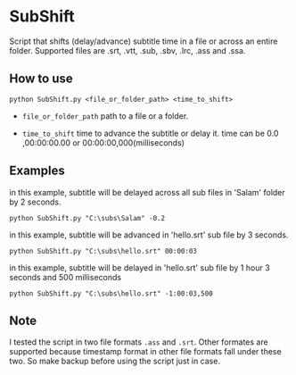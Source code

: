 # SubShift

Script that shifts (delay/advance) subtitle time in a file or across an entire folder. Supported files are .srt, .vtt, .sub, .sbv, .lrc, .ass and .ssa.


## How to use

```
python SubShift.py <file_or_folder_path> <time_to_shift>
```

* `file_or_folder_path` path to a file or a folder.

* `time_to_shift` time to advance the subtitle or delay it. time can be 0.0 ,00:00:00.00 or 00:00:00,000(milliseconds) 


## Examples

in this example, subtitle will be delayed across all sub files in 'Salam' folder by 2 seconds.

```
python SubShift.py "C:\subs\Salam" -0.2  
```

in this example, subtitle will be advanced in 'hello.srt' sub file by 3 seconds.

```
python SubShift.py "C:\subs\hello.srt" 00:00:03
```

in this example, subtitle will be delayed in 'hello.srt' sub file by 1 hour 3 seconds and 500 milliseconds

```
python SubShift.py "C:\subs\hello.srt" -1:00:03,500
```

## Note
I tested the script in two file formats `.ass` and `.srt`. Other formates are supported because timestamp format in other file formats fall under these two. So make backup before using the script just in case.